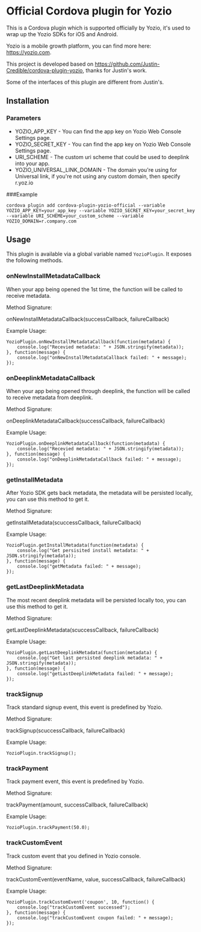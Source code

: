 # Official Cordova plugin for Yozio

This is a Cordova plugin which is supported officially by Yozio, it's used to wrap up the Yozio SDKs for iOS and Android. 

Yozio is a mobile growth platform, you can find more here: <https://yozio.com>.

This project is developed based on <https://github.com/Justin-Credible/cordova-plugin-yozio>, thanks for Justin's work.

Some of the interfaces of this plugin are different from Justin's.

## Installation

### Parameters

* YOZIO_APP_KEY - You can find the app key on Yozio Web Console Settings page. 
* YOZIO_SECRET_KEY - You can find the app key on Yozio Web Console Settings page. 
* URI_SCHEME - The custom uri scheme that could be used to deeplink into your app.
* YOZIO_UNIVERSAL_LINK_DOMAIN - The domain you're using for Universal link, if you're not using any custom domain, then specify r.yoz.io

###Example

    cordova plugin add cordova-plugin-yozio-official --variable YOZIO_APP_KEY=your_app_key --variable YOZIO_SECRET_KEY=your_secret_key --variable URI_SCHEME=your_custom_scheme --variable YOZIO_DOMAIN=r.company.com
   
## Usage

This plugin is available via a global variable named `YozioPlugin`. It exposes the following methods.

### onNewInstallMetadataCallback

When your app being opened the 1st time, the function will be called to receive metadata.

Method Signature:

onNewInstallMetadataCallback(successCallback, failureCallback)

Example Usage:

    YozioPlugin.onNewInstallMetadataCallback(function(metadata) {
        console.log("Recevied metadata: " + JSON.stringify(metadata));
    }, function(message) {
        console.log("onNewInstallMetadataCallback failed: " + message);
    });

### onDeeplinkMetadataCallback

When your app being opened through deeplink, the function will be called to receive metadata from deeplink.

Method Signature:

  onDeeplinkMetadataCallback(successCallback, failureCallback)
 
Example Usage:

    YozioPlugin.onDeeplinkMetadataCallback(function(metadata) {
        console.log("Recevied metadata: " + JSON.stringify(metadata));
    }, function(message) {
        console.log("onDeeplinkMetadataCallback failed: " + message);
    });

### getInstallMetadata

After Yozio SDK gets back metadata, the metadata will be persisted locally, you can use this method to get it.

Method Signature:

  getInstallMetadata(scuccessCallback, failureCallback)

Example Usage:

    YozioPlugin.getInstallMetadata(function(metadata) {
        console.log("Get persisited install metadata: " + JSON.stringify(metadata));
    }, function(message) {
        console.log("getMetadata failed: " + message);
    });

### getLastDeeplinkMetadata

The most recent deeplink metadata will be persisted locally too, you can use this method to get it.

Method Signature:

  getLastDeeplinkMetadata(scuccessCallback, failureCallback)
  
Example Usage:
   
    YozioPlugin.getLastDeeplinkMetadata(function(metadata) {
        console.log("Get last persisted deeplink metadata: " + JSON.stringify(metadata));
    }, function(message) {
        console.log("getLastDeeplinkMetadata failed: " + message);
    });

### trackSignup

Track standard signup event, this event is predefined by Yozio.

Method Signature:

  trackSignup(scuccessCallback, failureCallback)
  
Example Usage:

    YozioPlugin.trackSignup();

### trackPayment

Track payment event, this event is predefined by Yozio.

Method Signature:

  trackPayment(amount, successCallback, failureCallback)
  
Example Usage:
   
    YozioPlugin.trackPayment(50.0);

### trackCustomEvent

Track custom event that you defined in Yozio console.

Method Signature:

  trackCustomEvent(eventName, value, successCallback, failureCallback)

Example Usage:
   
    YozioPlugin.trackCustomEvent('coupon', 10, function() {
        console.log("trackCustomEvent successed");
    }, function(message) {
        console.log("trackCustomEvent coupon failed: " + message);
    });




